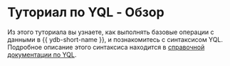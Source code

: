 # Туториал по YQL - Обзор

Из этого туториала вы узнаете, как выполнять базовые операции с данными в {{ ydb-short-name }}, и познакомитесь с синтаксисом YQL. Подробное описание этого синтаксиса находится в [справочной документации по YQL](../../../../yql/reference/index.md).

